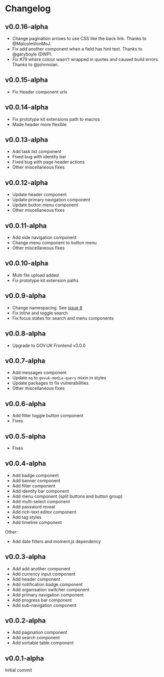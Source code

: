 # Changelog

## v0.0.16-alpha

- Change pagination arrows to use CSS like the back link. Thanks to @MalcolmVonMoJ.
- Fix add another component when a field has hint text. Thanks to @garyboyle (DWP).
- Fix #79 where colour wasn't wrapped in quotes and caused build errors. Thanks to @johnnolan.

## v0.0.15-alpha

- Fix Header component urls

## v0.0.14-alpha

- Fix prototype kit extensions path to macros
- Made header more flexible

## v0.0.13-alpha

- Add task list component
- Fixed bug with identity bar
- Fixed bug with page header actions
- Other miscellaneous fixes

## v0.0.12-alpha

- Update header component
- Update primary navigation component
- Update button menu component
- Other miscellaneous fixes

## v0.0.11-alpha

- Add side navigation component
- Change menu component to button menu
- Other miscellaneous fixes

## v0.0.10-alpha

- Multi file upload added
- Fix prototype kit extension paths

## v0.0.9-alpha

- Change namespacing. See [issue 6](https://github.com/ministryofjustice/moj-frontend/issues/6)
- Fix inline and toggle search
- Fix focus states for search and menu components

## v0.0.8-alpha

- Upgrade to GOV.UK Frontend v3.0.0

## v0.0.7-alpha

- Add messages component
- Update `mq` to `govuk-media-query` mixin in styles
- Update packages to fix vulnerabilities
- Other miscellaneous fixes

## v0.0.6-alpha

- Add filter toggle button component
- Fixes

## v0.0.5-alpha

- Fixes

## v0.0.4-alpha

- Add badge component
- Add banner component
- Add filter component
- Add identity bar component
- Add menu component (split buttons and button group)
- Add multi-select component
- Add password reveal
- Add rich-text editor component
- Add tag styles
- Add timeline component

Other:

- Add date filters and moment.js dependency

## v0.0.3-alpha

- Add add another component
- Add currency input component
- Add header component
- Add notification badge component
- Add organisation switcher component
- Add primary navigation component
- Add progress bar component
- Add sub-navigation component

## v0.0.2-alpha

- Add pagination component
- Add search component
- Add sortable table component

## v0.0.1-alpha

Initial commit